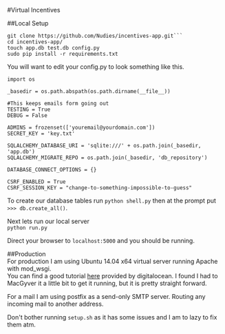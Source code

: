 #Virtual Incentives

##Local Setup
```
git clone https://github.com/Nudies/incentives-app.git```  
cd incentives-app/  
touch app.db test.db config.py  
sudo pip install -r requirements.txt  
```  

You will want to edit your config.py to look something like this.  
```
import os  

_basedir = os.path.abspath(os.path.dirname(__file__))  

#This keeps emails form going out  
TESTING = True  
DEBUG = False  

ADMINS = frozenset(['youremail@yourdomain.com'])  
SECRET_KEY = 'key.txt'  

SQLALCHEMY_DATABASE_URI = 'sqlite:///' + os.path.join(_basedir, 'app.db')  
SQLALCHEMY_MIGRATE_REPO = os.path.join(_basedir, 'db_repository')  

DATABASE_CONNECT_OPTIONS = {}  

CSRF_ENABLED = True  
CSRF_SESSION_KEY = "change-to-something-impossible-to-guess"  
```  

To create our database tables run `python shell.py` then at the prompt put `>>> db.create_all()`.  

Next lets run our local server  
```python run.py```  

Direct your browser to `localhost:5000` and you should be running.  

##Production  
For production I am using Ubuntu 14.04 x64 virtual server running Apache with mod_wsgi.  
You can find a good tutorial [here](https://www.digitalocean.com/community/tutorials/how-to-deploy-a-flask-application-on-an-ubuntu-vps) provided by digitalocean. I found I had to MacGyver it a little bit to get it running, but it is pretty straight forward.

For a mail I am using postfix as a send-only SMTP server. Routing any incoming mail to another address.

Don't bother running `setup.sh` as it has some issues and I am to lazy to fix them atm.  
